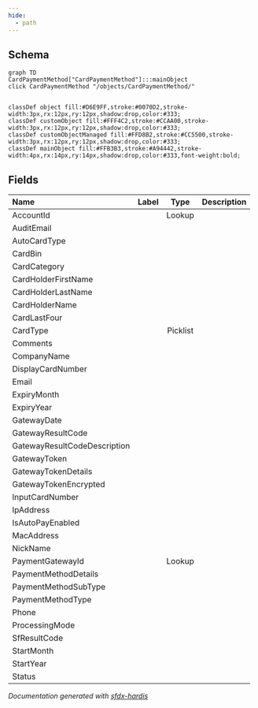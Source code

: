```yaml
---
hide:
  - path
---
```



## Schema

```mermaid
graph TD
CardPaymentMethod["CardPaymentMethod"]:::mainObject
click CardPaymentMethod "/objects/CardPaymentMethod/"


classDef object fill:#D6E9FF,stroke:#0070D2,stroke-width:3px,rx:12px,ry:12px,shadow:drop,color:#333;
classDef customObject fill:#FFF4C2,stroke:#CCAA00,stroke-width:3px,rx:12px,ry:12px,shadow:drop,color:#333;
classDef customObjectManaged fill:#FFD8B2,stroke:#CC5500,stroke-width:3px,rx:12px,ry:12px,shadow:drop,color:#333;
classDef mainObject fill:#FFB3B3,stroke:#A94442,stroke-width:4px,rx:14px,ry:14px,shadow:drop,color:#333,font-weight:bold;

```


<!-- Object description -->

## Fields

| Name      | Label | Type | Description |
| :-------- | :---- | :--: | :---------- | 
| AccountId |  | Lookup | <!-- --> |
| AuditEmail |  |  | <!-- --> |
| AutoCardType |  |  | <!-- --> |
| CardBin |  |  | <!-- --> |
| CardCategory |  |  | <!-- --> |
| CardHolderFirstName |  |  | <!-- --> |
| CardHolderLastName |  |  | <!-- --> |
| CardHolderName |  |  | <!-- --> |
| CardLastFour |  |  | <!-- --> |
| CardType |  | Picklist | <!-- --> |
| Comments |  |  | <!-- --> |
| CompanyName |  |  | <!-- --> |
| DisplayCardNumber |  |  | <!-- --> |
| Email |  |  | <!-- --> |
| ExpiryMonth |  |  | <!-- --> |
| ExpiryYear |  |  | <!-- --> |
| GatewayDate |  |  | <!-- --> |
| GatewayResultCode |  |  | <!-- --> |
| GatewayResultCodeDescription |  |  | <!-- --> |
| GatewayToken |  |  | <!-- --> |
| GatewayTokenDetails |  |  | <!-- --> |
| GatewayTokenEncrypted |  |  | <!-- --> |
| InputCardNumber |  |  | <!-- --> |
| IpAddress |  |  | <!-- --> |
| IsAutoPayEnabled |  |  | <!-- --> |
| MacAddress |  |  | <!-- --> |
| NickName |  |  | <!-- --> |
| PaymentGatewayId |  | Lookup | <!-- --> |
| PaymentMethodDetails |  |  | <!-- --> |
| PaymentMethodSubType |  |  | <!-- --> |
| PaymentMethodType |  |  | <!-- --> |
| Phone |  |  | <!-- --> |
| ProcessingMode |  |  | <!-- --> |
| SfResultCode |  |  | <!-- --> |
| StartMonth |  |  | <!-- --> |
| StartYear |  |  | <!-- --> |
| Status |  |  | <!-- --> |








_Documentation generated with [sfdx-hardis](https://sfdx-hardis.cloudity.com)_
